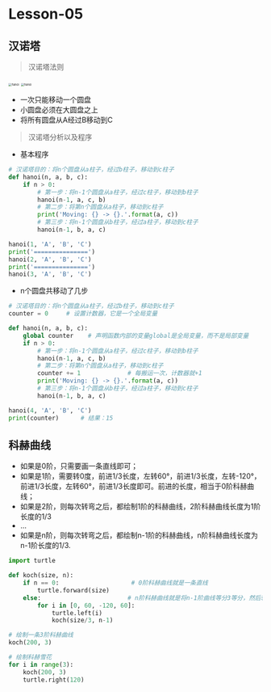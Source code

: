 # **Lesson-05**

## **汉诺塔**

> 汉诺塔法则

<img src='_media/2-5-1.png' alt='hanoi' style='zoom:40%;'/>
<img src='_media/2-5-2.png' alt='hanoi' style='zoom:40%;'/>

- 一次只能移动一个圆盘
- 小圆盘必须在大圆盘之上
- 将所有圆盘从A经过B移动到C

> 汉诺塔分析以及程序

- 基本程序

```python
# 汉诺塔目的：将n个圆盘从a柱子，经过b柱子，移动到c柱子
def hanoi(n, a, b, c):
    if n > 0:
        # 第一步：将n-1个圆盘从a柱子，经过c柱子，移动到b柱子
        hanoi(n-1, a, c, b)
        # 第二步：将第n个圆盘从a柱子，移动到c柱子
        print('Moving: {} -> {}.'.format(a, c))
        # 第三步：将n-1个圆盘从b柱子，经过a柱子，移动到c柱子
        hanoi(n-1, b, a, c)

hanoi(1, 'A', 'B', 'C')
print('===============')
hanoi(2, 'A', 'B', 'C')
print('===============')
hanoi(3, 'A', 'B', 'C')
```

- n个圆盘共移动了几步

```python
# 汉诺塔目的：将n个圆盘从a柱子，经过b柱子，移动到c柱子
counter = 0     # 设置计数器，它是一个全局变量

def hanoi(n, a, b, c):
    global counter    # 声明函数内部的变量global是全局变量，而不是局部变量
    if n > 0:
        # 第一步：将n-1个圆盘从a柱子，经过c柱子，移动到b柱子
        hanoi(n-1, a, c, b)
        # 第二步：将第n个圆盘从a柱子，移动到c柱子
        counter += 1             # 每搬运一次，计数器就+1
        print('Moving: {} -> {}.'.format(a, c))
        # 第三步：将n-1个圆盘从b柱子，经过a柱子，移动到c柱子
        hanoi(n-1, b, a, c)

hanoi(4, 'A', 'B', 'C')
print(counter)      # 结果：15
```

## **科赫曲线**
- 如果是0阶，只需要画一条直线即可；
- 如果是1阶，需要转0度，前进1/3长度，左转60°，前进1/3长度，左转-120°，前进1/3长度，左转60°，前进1/3长度即可。前进的长度，相当于0阶科赫曲线；
- 如果是2阶，则每次转弯之后，都绘制1阶的科赫曲线，2阶科赫曲线长度为1阶长度的1/3
- ...
- 如果是n阶，则每次转弯之后，都绘制n-1阶的科赫曲线，n阶科赫曲线长度为n-1阶长度的1/3.

```python
import turtle

def koch(size, n):
    if n == 0:                    # 0阶科赫曲线就是一条直线
        turtle.forward(size)
    else:                        # n阶科赫曲线就是将n-1阶曲线等分3等分，然后转向、绘制n-1阶科赫曲线
        for i in [0, 60, -120, 60]:
            turtle.left(i)
            koch(size/3, n-1)       

# 绘制一条3阶科赫曲线
koch(200, 3)

# 绘制科赫雪花
for i in range(3):
    koch(200, 3)
    turtle.right(120)
```